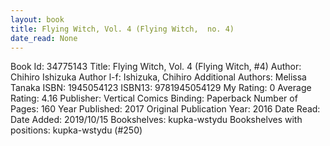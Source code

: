 ```yaml
---
layout: book
title: Flying Witch, Vol. 4 (Flying Witch,  no. 4)
date_read: None
---
```


Book Id: 34775143
Title: Flying Witch, Vol. 4 (Flying Witch, #4)
Author: Chihiro Ishizuka
Author l-f: Ishizuka, Chihiro
Additional Authors: Melissa Tanaka
ISBN: 1945054123
ISBN13: 9781945054129
My Rating: 0
Average Rating: 4.16
Publisher: Vertical Comics
Binding: Paperback
Number of Pages: 160
Year Published: 2017
Original Publication Year: 2016
Date Read: 
Date Added: 2019/10/15
Bookshelves: kupka-wstydu
Bookshelves with positions: kupka-wstydu (#250)


